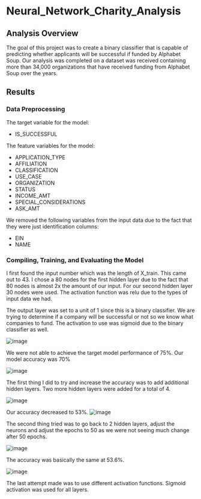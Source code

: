 # Neural_Network_Charity_Analysis

## Analysis Overview 
The goal of this project was to create a binary classifier that is capable of predicting whether applicants will be successful if funded by Alphabet Soup. Our analysis was completed on a dataset was received containing more than 34,000 organizations that have received funding from Alphabet Soup over the years. 

## Results 

### Data Preprocessing 

The target variable for the model: 
- IS_SUCCESSFUL

The feature variables for the model:
- APPLICATION_TYPE
- AFFILIATION
- CLASSIFICATION
- USE_CASE
- ORGANIZATION
- STATUS
- INCOME_AMT
- SPECIAL_CONSIDERATIONS
- ASK_AMT

We removed the following variables from the input data due to the fact that they were just identification columns: 
- EIN
- NAME

### Compiling, Training, and Evaluating the Model 
I first found the input number which was the length of X_train. This came out to 43. I chose a 80 nodes for the first hidden layer due to the fact that 80 nodes is almost 2x the amount of our input. For our second hidden layer 30 nodes were used. The activation function was relu due to the types of input data we had. 

The output layer was set to a unit of 1 since this is a binary classifier. We are trying to determine if a company will be successful or not so we know what companies to fund. The activation to use was sigmoid due to the binary classifier as well. 

![image](https://user-images.githubusercontent.com/117782103/230746284-f1772799-bd28-4495-a9fa-0229304f7836.png)

We were not able to achieve the target model performance of 75%. Our model accuracy was 70%

![image](https://user-images.githubusercontent.com/117782103/230746535-a78ddaaa-342c-46ce-91ea-6e359ecc06fc.png)

The first thing I did to try and increase the accuracy was to add additional hidden layers. Two more hidden layers were added for a total of 4. 

![image](https://user-images.githubusercontent.com/117782103/230746572-700eba7d-9677-48fe-b192-09fa19a7a23f.png)

Our accuracy decreased to 53%. 
![image](https://user-images.githubusercontent.com/117782103/230746584-5b43c645-2f4e-4382-ba30-3af2e102552e.png)

The second thing tried was to go back to 2 hidden layers, adjust the neurons and adjust the epochs to 50 as we were not seeing much change after 50 epochs. 

![image](https://user-images.githubusercontent.com/117782103/230746608-2a50ec1e-b941-46a7-90a8-6f9e579f343f.png)

The accuracy was basically the same at 53.6%.

![image](https://user-images.githubusercontent.com/117782103/230746629-311eb512-48ef-4cc3-82e2-bdc0872575fc.png)

The last attempt made was to use different activation functions. Sigmoid activation was used for all layers. 




